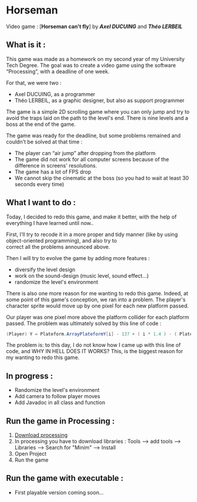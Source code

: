# Horseman
Video game : [**Horseman can't fly**] by **_Axel DUCUING_** and **_Théo LERBEIL_**

## What is it :
This game was made as a homework on my second year of my University Tech Degree.
The goal was to create a video game using the software “Processing”, with a deadline of one week.

For that, we were two :
  * Axel DUCUING, as a programmer
  * Théo LERBEIL, as a graphic designer, but also as support programmer

The game is a simple 2D scrolling game where you can only jump and try to avoid the traps laid on the path to the level's end.
There is nine levels and a boss at the end of the game.

The game was ready for the deadline, but some problems remained and couldn't be solved at that time :
  * The player can “air jump” after dropping from the platform
  * The game did not work for all computer screens because of the difference in screens' resolutions. 
  * The game has a lot of FPS drop
  * We cannot skip the cinematic at the boss (so you had to wait at least 30 seconds every time)

## What I want to do :
Today, I decided to redo this game, and make it better, with the help of everything I have learned until now..

First, I'll try to recode it in a more proper and tidy manner (like by using object-oriented programming), and also try to    
correct all the problems announced above.

Then I will try to evolve the game by adding more features :
  * diversify the level design
  * work on the sound-design (music level, sound effect...)
  * randomize the level's environment

There is also one more reason for me wanting to redo this game.
Indeed, at some point of this game's conception, we ran into a problem.
The player's character sprite would move up by one pixel for each new platform passed.

Our player was one pixel more above the platform collider for each platform passed.
The problem was ultimately solved by this line of code :
```java
(Player) Y = Plateform.ArrayPlateformY[i] - 137 + ( i * 1.4 ) - ( Plateform.NumberPlateform + ( 1.4 * 2 ) );
```

The problem is: to this day, I do not know how I came up with this line of code, and WHY IN HELL DOES IT WORKS?
This, is the biggest reason for my wanting to redo this game.
    
## In progress :
  * Randomize the level's environment
  * Add camera to follow player moves
  * Add Javadoc in all class and function

## Run the game in Processing :
  1. [Download processing](https://processing.org/download/)
  2. In processing you have to download libraries : Tools --> add tools --> Libraries --> Search for "Minim" --> Install
  3. Open Project
  4. Run the game
  
## Run the game with executable :
  * First playable version coming soon...
